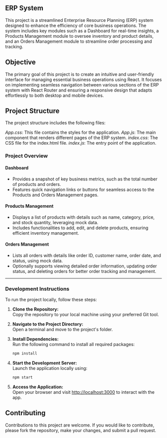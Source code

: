## ERP System 

This project is a streamlined Enterprise Resource Planning (ERP) system designed to enhance the efficiency of core business operations. The system includes key modules such as a Dashboard for real-time insights, a Products Management module to oversee inventory and product details, and an Orders Management module to streamline order processing and tracking.

## Objective

The primary goal of this project is to create an intuitive and user-friendly interface for managing essential business operations using React. It focuses on implementing seamless navigation between various sections of the ERP system with React Router and ensuring a responsive design that adapts effortlessly to both desktop and mobile devices.

## Project Structure

The project structure includes the following files:

_App.css_: This file contains the styles for the application.
_App.js_: The main component that renders different pages of the ERP system.
_index.css_: The CSS file for the index.html file.
_index.js_: The entry point of the application.

### Project Overview

#### **Dashboard**  
- Provides a snapshot of key business metrics, such as the total number of products and orders.  
- Features quick navigation links or buttons for seamless access to the Products and Orders Management pages.  

#### **Products Management**  
- Displays a list of products with details such as name, category, price, and stock quantity, leveraging mock data.  
- Includes functionalities to add, edit, and delete products, ensuring efficient inventory management.  

#### **Orders Management**  
- Lists all orders with details like order ID, customer name, order date, and status, using mock data.  
- Optionally supports viewing detailed order information, updating order status, and deleting orders for better order tracking and management.  

---

### **Development Instructions**  

To run the project locally, follow these steps:  

1. **Clone the Repository:**  
   Copy the repository to your local machine using your preferred Git tool.  

2. **Navigate to the Project Directory:**  
   Open a terminal and move to the project's folder.  

3. **Install Dependencies:**  
   Run the following command to install all required packages:  
   ```bash
   npm install
   ```  

4. **Start the Development Server:**  
   Launch the application locally using:  
   ```bash
   npm start
   ```  

5. **Access the Application:**  
   Open your browser and visit [http://localhost:3000](http://localhost:3000) to interact with the app.  

## Contributing

Contributions to this project are welcome. If you would like to contribute, please fork the repository, make your changes, and submit a pull request.

